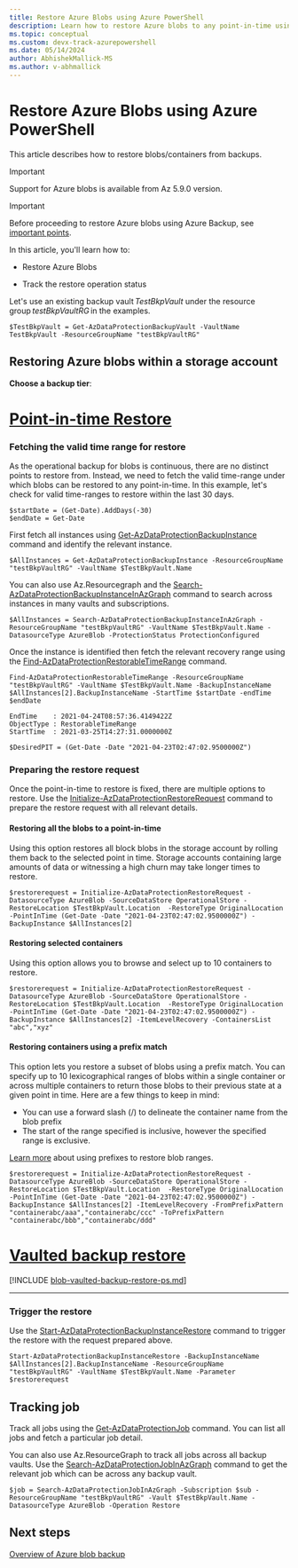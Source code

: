 ```yaml
---
title: Restore Azure Blobs using Azure PowerShell
description: Learn how to restore Azure blobs to any point-in-time using Azure PowerShell.
ms.topic: conceptual
ms.custom: devx-track-azurepowershell
ms.date: 05/14/2024
author: AbhishekMallick-MS
ms.author: v-abhmallick
---
```


# Restore Azure Blobs using Azure PowerShell

This article describes how to restore blobs/containers from backups.

> [!IMPORTANT]
> Support for Azure blobs is available from Az 5.9.0 version.

> [!IMPORTANT]
> Before proceeding to restore Azure blobs using Azure Backup, see [important points](blob-restore.md#before-you-start).

In this article, you'll learn how to: 

- Restore Azure Blobs 

- Track the restore operation status 

Let's use an existing backup vault *TestBkpVault* under the resource group *testBkpVaultRG* in the examples.

```azurepowershell-interactive
$TestBkpVault = Get-AzDataProtectionBackupVault -VaultName TestBkpVault -ResourceGroupName "testBkpVaultRG"
```

## Restoring Azure blobs within a storage account

**Choose a backup tier**:

# [Point-in-time Restore](#tab/point-intime-restore)

### Fetching the valid time range for restore

As the operational backup for blobs is continuous, there are no distinct points to restore from. Instead, we need to fetch the valid time-range under which blobs can be restored to any point-in-time. In this example, let's check for valid time-ranges to restore within the last 30 days.

```azurepowershell-interactive
$startDate = (Get-Date).AddDays(-30)
$endDate = Get-Date
```

First fetch all instances using [Get-AzDataProtectionBackupInstance](/powershell/module/az.dataprotection/get-azdataprotectionbackupinstance) command and identify the relevant instance.

```azurepowershell-interactive
$AllInstances = Get-AzDataProtectionBackupInstance -ResourceGroupName "testBkpVaultRG" -VaultName $TestBkpVault.Name
```

You can also use Az.Resourcegraph and the [Search-AzDataProtectionBackupInstanceInAzGraph](/powershell/module/az.dataprotection/search-azdataprotectionbackupinstanceinazgraph) command to search across instances in many vaults and subscriptions.

```azurepowershell-interactive
$AllInstances = Search-AzDataProtectionBackupInstanceInAzGraph -ResourceGroupName "testBkpVaultRG" -VaultName $TestBkpVault.Name -DatasourceType AzureBlob -ProtectionStatus ProtectionConfigured
```

Once the instance is identified then fetch the relevant recovery range using the [Find-AzDataProtectionRestorableTimeRange](/powershell/module/az.dataprotection/find-azdataprotectionrestorabletimerange) command.

```azurepowershell-interactive
Find-AzDataProtectionRestorableTimeRange -ResourceGroupName "testBkpVaultRG" -VaultName $TestBkpVault.Name -BackupInstanceName $AllInstances[2].BackupInstanceName -StartTime $startDate -endTime $endDate

EndTime    : 2021-04-24T08:57:36.4149422Z
ObjectType : RestorableTimeRange
StartTime  : 2021-03-25T14:27:31.0000000Z

$DesiredPIT = (Get-Date -Date "2021-04-23T02:47:02.9500000Z")
```

### Preparing the restore request

Once the point-in-time to restore is fixed, there are multiple options to restore. Use the [Initialize-AzDataProtectionRestoreRequest](/powershell/module/az.dataprotection/initialize-azdataprotectionrestorerequest) command to prepare the restore request with all relevant details.

#### Restoring all the blobs to a point-in-time

Using this option restores all block blobs in the storage account by rolling them back to the selected point in time. Storage accounts containing large amounts of data or witnessing a high churn may take longer times to restore.

```azurepowershell-interactive
$restorerequest = Initialize-AzDataProtectionRestoreRequest -DatasourceType AzureBlob -SourceDataStore OperationalStore -RestoreLocation $TestBkpVault.Location  -RestoreType OriginalLocation -PointInTime (Get-Date -Date "2021-04-23T02:47:02.9500000Z") -BackupInstance $AllInstances[2]
```

#### Restoring selected containers

Using this option allows you to browse and select up to 10 containers to restore.

```azurepowershell-interactive
$restorerequest = Initialize-AzDataProtectionRestoreRequest -DatasourceType AzureBlob -SourceDataStore OperationalStore -RestoreLocation $TestBkpVault.Location  -RestoreType OriginalLocation -PointInTime (Get-Date -Date "2021-04-23T02:47:02.9500000Z") -BackupInstance $AllInstances[2] -ItemLevelRecovery -ContainersList "abc","xyz"
```

#### Restoring containers using a prefix match

This option lets you restore a subset of blobs using a prefix match. You can specify up to 10 lexicographical ranges of blobs within a single container or across multiple containers to return those blobs to their previous state at a given point in time. Here are a few things to keep in mind:

- You can use a forward slash (/) to delineate the container name from the blob prefix
- The start of the range specified is inclusive, however the specified range is exclusive.

[Learn more](blob-restore.md#use-prefix-match-for-restoring-blobs) about using prefixes to restore blob ranges.

```azurepowershell-interactive
$restorerequest = Initialize-AzDataProtectionRestoreRequest -DatasourceType AzureBlob -SourceDataStore OperationalStore -RestoreLocation $TestBkpVault.Location  -RestoreType OriginalLocation -PointInTime (Get-Date -Date "2021-04-23T02:47:02.9500000Z") -BackupInstance $AllInstances[2] -ItemLevelRecovery -FromPrefixPattern "containerabc/aaa","containerabc/ccc" -ToPrefixPattern "containerabc/bbb","containerabc/ddd"
```
# [Vaulted backup restore](#tab/vaulted-backup-restore)

[!INCLUDE [blob-vaulted-backup-restore-ps.md](../../includes/blob-vaulted-backup-restore-ps.md)]

---


### Trigger the restore

Use the [Start-AzDataProtectionBackupInstanceRestore](/powershell/module/az.dataprotection/start-azdataprotectionbackupinstancerestore) command to trigger the restore with the request prepared above.

```azurepowershell-interactive
Start-AzDataProtectionBackupInstanceRestore -BackupInstanceName $AllInstances[2].BackupInstanceName -ResourceGroupName "testBkpVaultRG" -VaultName $TestBkpVault.Name -Parameter $restorerequest
```

## Tracking job

Track all jobs using the [Get-AzDataProtectionJob](/powershell/module/az.dataprotection/get-azdataprotectionjob) command. You can list all jobs and fetch a particular job detail.

You can also use Az.ResourceGraph to track all jobs across all backup vaults. Use the [Search-AzDataProtectionJobInAzGraph](/powershell/module/az.dataprotection/search-azdataprotectionjobinazgraph) command to get the relevant job which can be across any backup vault.

```azurepowershell-interactive
$job = Search-AzDataProtectionJobInAzGraph -Subscription $sub -ResourceGroupName "testBkpVaultRG" -Vault $TestBkpVault.Name -DatasourceType AzureBlob -Operation Restore
```

## Next steps

[Overview of Azure blob backup](blob-backup-overview.md)
